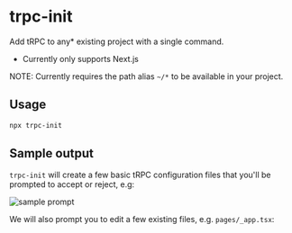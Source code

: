 # trpc-init

Add tRPC to any\* existing project with a single command.

- Currently only supports Next.js

NOTE: Currently requires the path alias `~/*` to be available in your project.

## Usage

```bash
npx trpc-init
```

## Sample output

`trpc-init` will create a few basic tRPC configuration files that you'll be prompted to accept or reject, e.g:

![sample prompt](https://user-images.githubusercontent.com/51714798/213914375-b97d5dd9-2c9c-4d4f-9fbf-8a41817dbc51.png)

We will also prompt you to edit a few existing files, e.g. `pages/_app.tsx`:
